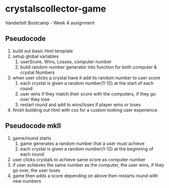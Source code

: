 # crystalscollector-game
Vanderbilt Bootcamp - Week 4 assignment

## Pseudocode
1. build out basic html template
1. setup global variables
   1. userScore, Wins, Losses, computer number
   1. build random number generator into function for both computer & crystal Numbers
1. when user clicks a crystal have it add its random number to user score
   1. each crystal is given a random number(1-12) at the start of each round
   1. user wins if they match their score with the computers, if they go over they lose
   1. restart round and add to wins/loses if player wins or loses
1. finish building out html with css for a custom looking user experience.


## Pseudocode mkII
1. game/round starts
   1. game generates a random number that a user must achieve
   1. each crystal is given a random number(1-12) at the beginning of each round
1. user clicks crystals to achieve same score as computer number
1. if user achieves the same number as the computer, the user wins, if they go over, the user loses
1. game then adds a score depending on above then restarts round with new numbers